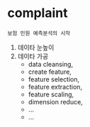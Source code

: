 # complaint
```
보험 민원 예측분석의 시작
```
1. 데이타 눈높이
2. 데이타 가공 
    - data cleansing, 
    - create feature, 
    - feature selection, 
    - feature extraction, 
    - feature scaling,
    - dimension reduce, 
    - ...
    - ...
